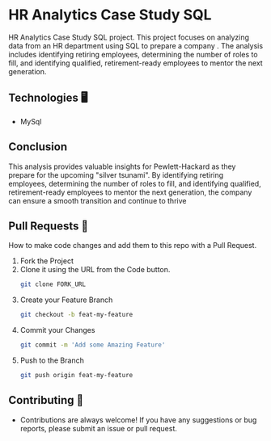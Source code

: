 





# HR Analytics Case Study SQL

HR Analytics Case Study SQL project. This project focuses on analyzing data from an HR department using SQL to prepare a company . The analysis includes identifying retiring employees, determining the number of roles to fill, and identifying qualified, retirement-ready employees to mentor the next generation.





 ## Technologies 🖥️
 
 - MySql



## Conclusion
This analysis provides valuable insights for Pewlett-Hackard as they prepare for the upcoming "silver tsunami". By identifying retiring employees, determining the number of roles to fill, and identifying qualified, retirement-ready employees to mentor the next generation, the company can ensure a smooth transition and continue to thrive







## Pull Requests 🔀

How to make code changes and add them to this repo with a Pull Request.

1. Fork the Project
1. Clone it using the URL from the Code button.
    ```sh
    git clone FORK_URL
    ```
1. Create your Feature Branch
    ```sh
    git checkout -b feat-my-feature
    ```
1. Commit your Changes
    ```sh
    git commit -m 'Add some Amazing Feature'
    ```
1. Push to the Branch
    ```sh
    git push origin feat-my-feature
    ```
    
  ## Contributing 🤝
 - Contributions are always welcome! If you have any suggestions or bug reports, please submit an issue or pull request.


    
